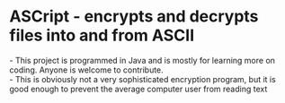 <h1>ASCript - encrypts and decrypts files into and from ASCII </h1>
    - This project is programmed in Java and is mostly for learning more on coding. Anyone is welcome to contribute.<br>
    - This is obviously not a very sophisticated encryption program, but it is good enough to prevent the average computer user from reading text

